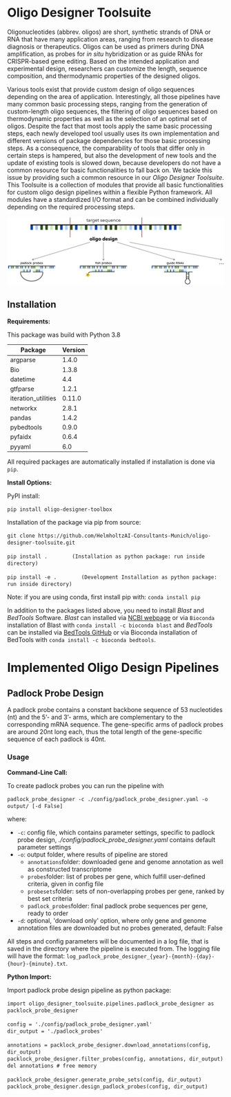 # Oligo Designer Toolsuite

Oligonucleotides (abbrev. oligos) are short, synthetic strands of DNA or RNA that have many application areas, ranging from research to disease diagnosis or therapeutics. Oligos can be used as primers during DNA amplification, as probes for *in situ* hybridization or as guide RNAs for CRISPR-based gene editing. Based on the intended application and experimental design, researchers can customize the length, sequence composition, and thermodynamic properties of the designed oligos.

Various tools exist that provide custom design of oligo sequences depending on the area of application. Interestingly, all those pipelines have many common basic processing steps, ranging from the generation of custom-length oligo sequences, the filtering of oligo sequences based on thermodynamic properties as well as the selection of an optimal set of oligos. Despite the fact that most tools apply the same basic processing steps, each newly developed tool usually uses its own implementation and different versions of package dependencies for those basic processing steps. As a consequence, the comparability of tools that differ only in certain steps is hampered, but also the development of new tools and the update of existing tools is slowed down, because developers do not have a common resource for basic functionalities to fall back on. We tackle this issue by providing such a common resource in our *Oligo Designer Toolsuite*. This Toolsuite is a collection of modules that provide all basic functionalities for custom oligo design pipelines within a flexible Python framework. All modules have a standardized I/O format and can be combined individually depending on the required processing steps. 

![](docs/figures/oligo_design.png)

## Installation

**Requirements:**

This package was build with Python 3.8 

| Package  | Version |
| ------------- | ------------- |
| argparse  | 1.4.0  |
| Bio  | 1.3.8  |
| datetime | 4.4 |
| gtfparse  | 1.2.1 |
| iteration_utilities  | 0.11.0 |
| networkx  | 2.8.1 |
| pandas  | 1.4.2 |
| pybedtools  | 0.9.0 |
| pyfaidx  | 0.6.4 |
| pyyaml  | 6.0 |


All required packages are automatically installed if installation is done via ```pip```.


**Install Options:**

PyPI install:

```
pip install oligo-designer-toolbox
```

Installation of the package via pip from source:

```
git clone https://github.com/HelmholtzAI-Consultants-Munich/oligo-designer-toolsuite.git         

pip install .        (Installation as python package: run inside directory)

pip install -e .        (Development Installation as python package: run inside directory)
```

Note: if you are using conda, first install pip with: ```conda install pip```

In addition to the packages listed above, you need to install *Blast* and *BedTools* Software. *Blast* can installed via [NCBI webpage](https://blast.ncbi.nlm.nih.gov/Blast.cgi?PAGE_TYPE=BlastDocs&DOC_TYPE=Download) or via ```Bioconda``` installation of Blast with ```conda install -c bioconda blast``` and *BedTools* can be installed via [BedTools GitHub](https://bedtools.readthedocs.io/en/latest/content/installation.html) or via Bioconda installation of BedTools with ```conda install -c bioconda bedtools```.

# Implemented Oligo Design Pipelines

## Padlock Probe Design

A padlock probe contains a constant backbone sequence of 53 nucleotides (nt) and the 5’- and 3’- arms, which are complementary to the corresponding mRNA sequence. The gene-specific arms of padlock probes are around 20nt long each, thus the total length of the gene-specific sequence of each padlock is 40nt.


### Usage

**Command-Line Call:**

To create padlock probes you can run the pipeline with 

```
padlock_probe_designer -c ./config/padlock_probe_designer.yaml -o output/ [-d False]
````

where:

- ```-c```: config file, which contains parameter settings, specific to padlock probe design, *./config/padlock_probe_designer.yaml* contains default parameter settings
- ```-o```: output folder, where results of pipeline are stored
  - ```annotations```folder: downloaded gene and genome annotation as well as constructed transcriptome
  - ```probes```folder: list of probes per gene, which fulfill user-defined criteria, given in config file
  - ```probesets```folder: sets of non-overlapping probes per gene, ranked by best set criteria
  - ```padlock_probes```folder: final padlock probe sequences per gene, ready to order
- ```-d```: optional, 'download only' option, where only gene and genome annotation files are downloaded but no probes generated, default: False

All steps and config parameters will be documented in a log file, that is saved in the directory where the pipeline is executed from. The logging file will have the format: ```log_padlock_probe_designer_{year}-{month}-{day}-{hour}-{minute}.txt```.

**Python Import:**

Import padlock probe design pipeline as python package:

```
import oligo_designer_toolsuite.pipelines.padlock_probe_designer as packlock_probe_designer

config = './config/padlock_probe_designer.yaml'
dir_output = './padlock_probes'

annotations = packlock_probe_designer.download_annotations(config, dir_output)
packlock_probe_designer.filter_probes(config, annotations, dir_output)
del annotations # free memory

packlock_probe_designer.generate_probe_sets(config, dir_output)
packlock_probe_designer.design_padlock_probes(config, dir_output)
```
